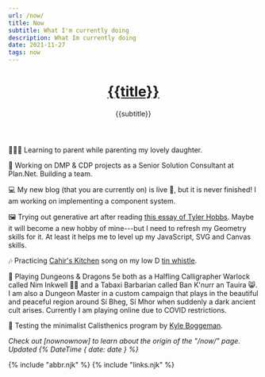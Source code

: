 ```yaml
---
url: /now/
title: Now
subtitle: What I'm currently doing
description: What Im currently doing
date: 2021-11-27
tags: now
---
```


<header>

# [{{title}}](/)

{{subtitle}}

</header><section>

👨‍👩‍👧 Learning to parent while parenting my lovely daughter.

🤖 Working on DMP & CDP projects as a Senior Solution Consultant at Plan.Net. Building a team.

💻 My new blog (that you are currently on) is live 🥳, but it is never finished! I am working on implementing a component system.

🖼 Trying out generative art after reading [this essay of Tyler Hobbs](https://tylerxhobbs.com/essays/2019/code-goes-in-art-comes-out). Maybe it will become a new hobby of mine---but I need to refresh my Geometry skills for it. At least it helps me to level up my JavaScript, SVG and Canvas skills.

🎶 Practicing [Cahir's Kitchen](https://thesession.org/tunes/1090) song on my low D [tin whistle](/tunes/).

🐉 Playing Dungeons & Dragons 5e both as a Halfling Calligrapher Warlock called Nim Inkwell 🧙🏻 and a Tabaxi Barbarian called Ban K'nurr an Tauira 😸. I am also a Dungeon Master in a custom campaign that plays in the beautiful and peaceful region around Sí Bheg, Sí Mhor when suddenly a dark ancient cult arises. Currently I am playing online due to COVID restrictions.

💪 Testing the minimalist Calisthenics program by [Kyle Boggeman](https://www.kboges.com/).

</section><footer>

_Check out [nownownow] to learn about the origin of the "/now/" page. Updated {% DateTime { date: date } %}_

</footer>

{% include "abbr.njk" %}
{% include "links.njk" %}
